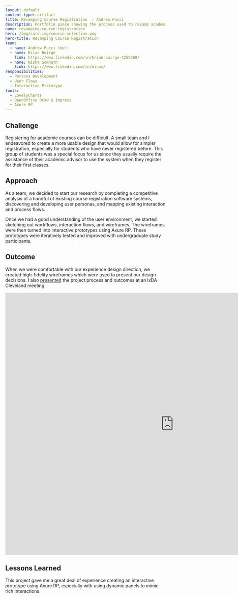 ```yaml
---
layout: default
content-type: artifact
title: Revamping Course Registration  - Andrew Pucci
description: Portfolio piece showing the process used to revamp academic course registration.
name: revamping-course-registration
hero: /img/card-img/course-selection.png
hero-title: Revamping Course Registration
team:
  - name: Andrew Pucci (me!)
  - name: Brian Buirge
    link: https://www.linkedin.com/in/brian-buirge-4255368/
  - name: Nisha Somnath
    link: https://www.linkedin.com/in/nisom/
responsibilities:
  - Persona Development
  - User Flows
  - Interactive Prototype
tools:
  - LovelyCharts
  - OpenOffice Draw & Impress
  - Axure RP
---
```


## Challenge
Registering for academic courses can be difficult. A small team and I endeavored to create a more usable design that would allow for simpler registration, especially for students who have never registered before. This group of students was a special focus for us since they usually require the assistance of their academic advisor to use the system when they register for their first classes.

## Approach
As a team, we decided to start our research by completing a competitive analysis of a handful of existing course registration software systems, discovering and developing user personas, and mapping existing interaction and process flows.

Once we had a good understanding of the user environment, we started sketching out workflows, interaction flows, and wireframes. The wireframes were then turned into interactive prototypes using Axure RP. These prototypes were iteratively tested and improved with undergraduate study participants.

## Outcome
When we were comfortable with our experience design direction, we created high-fidelity wireframes which were used to present our design decisions.
I also [presented](http://www.slideshare.net/andrewrpucci/ixda-cleveland-ux-show-tell-oct-2011) the project process and outcomes at an IxDA Cleveland meeting.

<iframe src="https://docs.google.com/presentation/d/1pysSKJNCSWJojZDcBSQOe25DPdZuNfill93RR9w96zA/embed?start=true&loop=true&delayms=3000" frameborder="0" width="1058" height="823" allowfullscreen="true" mozallowfullscreen="true" webkitallowfullscreen="true" title="Slides for presentation of course registration redesign at IxDA Cleveland"></iframe>

## Lessons Learned
This project gave me a great deal of experience creating an interactive prototype using Axure RP, especially with using dynamic panels to mimic rich interactions.

